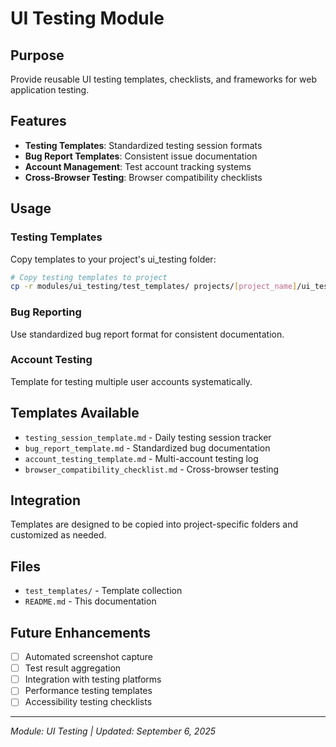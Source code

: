 # UI Testing Module

## Purpose
Provide reusable UI testing templates, checklists, and frameworks for web application testing.

## Features
- **Testing Templates**: Standardized testing session formats
- **Bug Report Templates**: Consistent issue documentation
- **Account Management**: Test account tracking systems
- **Cross-Browser Testing**: Browser compatibility checklists

## Usage

### Testing Templates
Copy templates to your project's ui_testing folder:

```bash
# Copy testing templates to project
cp -r modules/ui_testing/test_templates/ projects/[project_name]/ui_testing/
```

### Bug Reporting
Use standardized bug report format for consistent documentation.

### Account Testing
Template for testing multiple user accounts systematically.

## Templates Available
- `testing_session_template.md` - Daily testing session tracker
- `bug_report_template.md` - Standardized bug documentation
- `account_testing_template.md` - Multi-account testing log
- `browser_compatibility_checklist.md` - Cross-browser testing

## Integration
Templates are designed to be copied into project-specific folders and customized as needed.

## Files
- `test_templates/` - Template collection
- `README.md` - This documentation

## Future Enhancements
- [ ] Automated screenshot capture
- [ ] Test result aggregation
- [ ] Integration with testing platforms
- [ ] Performance testing templates
- [ ] Accessibility testing checklists

---
*Module: UI Testing | Updated: September 6, 2025*
